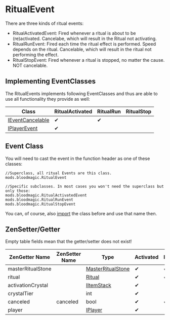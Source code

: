 # RitualEvent

There are three kinds of ritual events:  

- RitualActivatedEvent: Fired whenever a ritual is about to be (re)activated. Cancelabe, which will result in the Ritual not activating.
- RitualRunEvent: Fired each time the ritual effect is performed. Speed depends on the ritual. Cancelable, which will result in the ritual not performing the effect.
- RitualStopEvent: Fired whenever a ritual is stopped, no matter the cause. NOT cancelable.

## Implementing EventClasses
The RitualEvents implements following EventClasses and thus are able to use all functionality they provide as well: 

| Class                                                       | RitualActivated | RitualRun | RitualStop |
|-------------------------------------------------------------|-----------------|-----------|------------|
| [IEventCancelable](/Vanilla/Events/Events/IEventCancelable/) | ✔               |      ✔    |            |
| [IPlayerEvent](/Vanilla/Events/Events/IPlayerEvent/)         | ✔               |           |            |


## Event Class
You will need to cast the event in the function header as one of these classes:  
```
//Superclass, all ritual Events are this class.
mods.bloodmagic.RitualEvent

//Specific subclasses. In most cases you won't need the superclass but only those:
mods.bloodmagic.RitualActivatedEvent
mods.bloodmagic.RitualRunEvent
mods.bloodmagic.RitualStopEvent
```  
You can, of course, also [import](/AdvancedFunctions/Import/) the class before and use that name then.


## ZenSetter/Getter

Empty table fields mean that the getter/setter does not exist!

| ZenGetter Name    | ZenSetter Name | Type                                                                                    | Activated | Run | Stop |
|-------------------|----------------|-----------------------------------------------------------------------------------------|-----------|-----|------|
| masterRitualStone |                | [MasterRitualStone](/Mods/ZenEvents/SupportedMods/BloodMagic/Wrapper/MasterRitualStone/) | ✔          | ✔    | ✔     |
| ritual            |                | [Ritual](/Mods/ZenEvents/SupportedMods/BloodMagic/Wrapper/Ritual/)                       | ✔          | ✔    | ✔     |
| activationCrystal |                | [IItemStack](/Vanilla/Items/IItemStack/)                                                 | ✔          |     |      |
| crystalTier       |                | int                                                                                     | ✔          |     |      |
| canceled          | canceled       | bool                                                                                    | ✔          | ✔    |      |
| player            |                | [IPlayer](/Vanilla/Players/IPlayer/)                                                     | ✔          |     |      |
